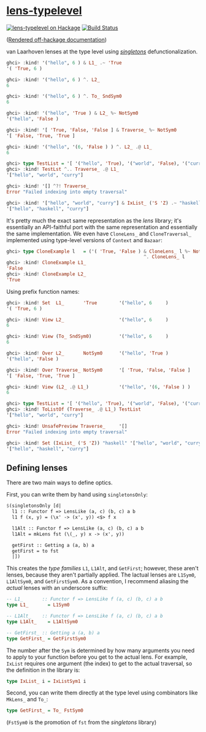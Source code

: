 # [lens-typelevel][]

[![lens-typelevel on Hackage](https://img.shields.io/hackage/v/lens-typelevel.svg?maxAge=86400)](https://hackage.haskell.org/package/lens-typelevel)
[![Build Status](https://travis-ci.org/mstksg/lens-typelevel.svg?branch=master)](https://travis-ci.org/mstksg/lens-typelevel)


([Rendered off-hackage documentation][docs])

[docs]: https://mstksg.github.io/lens-typelevel/

van Laarhoven lenses at the type level using *[singletons][]* defunctionalization.

[lens-typelevel]: http://hackage.haskell.org/package/lens-typelevel
[singletons]: https://hackage.haskell.org/package/singletons

```haskell
ghci> :kind! '("hello", 6 ) & L1_ .~ 'True
'( 'True, 6 )

ghci> :kind! '("hello", 6 ) ^. L2_
6

ghci> :kind! '("hello", 6 ) ^. To_ SndSym0
6

ghci> :kind! '("hello", 'True ) & L2_ %~ NotSym0
'("hello", 'False )

ghci> :kind! '[ 'True, 'False, 'False ] & Traverse_ %~ NotSym0
'[ 'False, 'True, 'True ]

ghci> :kind! '("hello", '(6, 'False ) ) ^. L2_ .@ L1_
6

ghci> type TestList = '[ '("hello", 'True), '("world", 'False), '("curry", 'False)]
ghci> :kind! TestLst ^.. Traverse_ .@ L1_
'["hello", "world", "curry"]

ghci> :kind! '[] ^?! Traverse_
Error "Failed indexing into empty traversal"

ghci> :kind! '["hello", "world", "curry"] & IxList_ ('S 'Z) .~ "haskell"
'["hello", "haskell", "curry"]
```

It's pretty much the exact same representation as the *lens* library; it's
essentially an API-faithful port with the same representation and essentially
the same implementation.  We even have `CloneLens_` and `CloneTraversal_`
implemented using type-level versions of `Context` and `Bazaar`:

```haskell
ghci> type CloneExample l   = ('( 'True, 'False ) & CloneLens_ l %~ NotSym0)
                                                  ^. CloneLens_ l
ghci> :kind! CloneExample L1_
'False
ghci> :kind! CloneExample L2_
'True
```

Using prefix function names:

```haskell
ghci> :kind! Set  L1_       'True        '("hello", 6     )
'( 'True, 6 )

ghci> :kind! View L2_                    '("hello", 6     )
6

ghci> :kind! View (To_ SndSym0)          '("hello", 6     )
6

ghci> :kind! Over L2_       NotSym0      '("hello", 'True )
'("hello", 'False )

ghci> :kind! Over Traverse_ NotSym0      '[ 'True, 'False, 'False ]
'[ 'False, 'True, 'True ]

ghci> :kind! View (L2_ .@ L1_)           '("hello", '(6, 'False ) )
6

ghci> type TestList = '[ '("hello", 'True), '("world", 'False), '("curry", 'False)]
ghci> :kind! ToListOf (Traverse_ .@ L1_) TestList
'["hello", "world", "curry"]

ghci> :kind! UnsafePreview Traverse_     '[]
Error "Failed indexing into empty traversal"

ghci> :kind! Set (IxList_ ('S 'Z)) "haskell" '["hello", "world", "curry"]
'["hello", "haskell", "curry"]
```

Defining lenses
---------------

There are two main ways to define optics.

First, you can write them by hand using `singletonsOnly`:

```haskell
$(singletonsOnly [d|
  l1 :: Functor f => LensLike (a, c) (b, c) a b
  l1 f (x, y) = (\x' -> (x', y)) <$> f x

  l1Alt :: Functor f => LensLike (a, c) (b, c) a b
  l1Alt = mkLens fst (\(_, y) x -> (x', y))

  getFirst :: Getting a (a, b) a
  getFirst = to fst
  |])
```

This creates the *type families* `L1`, `L1Alt`, and `GetFirst`; however, these
aren't lenses, because they aren't partially applied.  The lactual lenses are
`L1Sym0`, `L1AltSym0`, and `GetFirstSym0`.  As a convention, I
recommend aliasing the *actual* lenses with an underscore suffix:

```haskell
-- L1_       :: Functor f => LensLike f (a, c) (b, c) a b
type L1_       = L1Sym0

-- L1Alt_    :: Functor f => LensLike f (a, c) (b, c) a b
type L1Alt_    = L1AltSym0

-- GetFirst_ :: Getting a (a, b) a
type GetFirst_ = GetFirstSym0
```

The number after the `Sym` is determined by how many arguments you need to
apply to your function before you get to the actual lens.  For example,
`IxList` requires one argument (the index) to get to the actual traversal, so
the definition in the library is:

```haskell
type IxList_ i = IxListSym1 i
```

Second, you can write them directly at the type level using combinators like
`MkLens_` and `To_`:

```haskell
type GetFirst_ = To_ FstSym0
```

(`FstSym0` is the promotion of `fst` from the *singletons* library)
